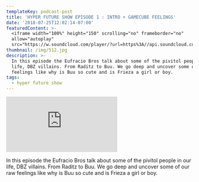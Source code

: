 ```yaml
---
templateKey: podcast-post
title: 'HYPER FUTURE SHOW EPISODE 1 : INTRO + GAMECUBE FEELINGS'
date: '2018-07-25T12:02:14-07:00'
featuredContent: >-
  <iframe width="100%" height="150" scrolling="no" frameborder="no"
  allow="autoplay"
  src="https://w.soundcloud.com/player/?url=https%3A//api.soundcloud.com/tracks/346203127&color=%23ff5500&auto_play=false&hide_related=false&show_comments=true&show_user=true&show_reposts=false&show_teaser=true&visual=true"></iframe>
thumbnail: /img/512.jpg
description: >-
  In this episode the Eufracio Bros talk about some of the pivitol people in our
  life, DBZ villains. From Raditz to Buu. We go deep and uncover some of our raw
  feelings like why is Buu so cute and is Frieza a girl or boy.
tags:
  - hyper future show
---
```

<iframe allow="autoplay; encrypted-media" allowfullscreen="" frameborder="0" src="https://www.youtube.com/embed/Z11_2HT9z2E"></iframe>

<p>In this episode the Eufracio Bros talk about some of the pivitol people in our life, DBZ villains. From Raditz to Buu. We go deep and uncover some of our raw feelings like why is Buu so cute and is Frieza a girl or boy.</p>

